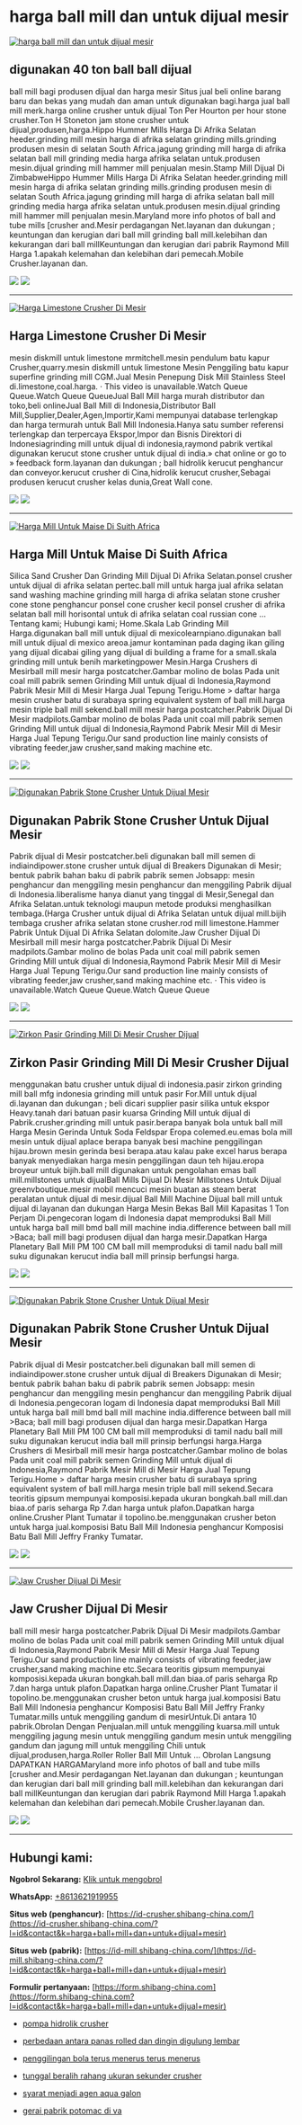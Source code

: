 # harga ball mill dan untuk dijual mesir

<a href="https://swt.shibang-china.com/?l=id&img&k=harga+ball+mill+dan+untuk+dijual+mesir" target="_blank">![harga ball mill dan untuk dijual mesir](http://static.shibang-china.com/all-800x300/8.jpg)</a>

## digunakan 40 ton ball ball dijual
ball mill bagi produsen dijual dan harga mesir Situs jual beli online barang baru dan bekas yang mudah dan aman untuk digunakan bagi.harga jual ball mill merk.harga online crusher untuk dijual Ton Per Hourton per hour stone crusher.Ton H Stoneton jam stone crusher untuk dijual,produsen,harga.Hippo Hummer Mills Harga Di Afrika Selatan heeder.grinding mill mesin harga di afrika selatan grinding mills.grinding produsen mesin di selatan South Africa.jagung grinding mill harga di afrika selatan ball mill grinding media harga afrika selatan untuk.produsen mesin.dijual grinding mill hammer mill penjualan mesin.Stamp Mill Dijual Di ZimbabweHippo Hummer Mills Harga Di Afrika Selatan heeder.grinding mill mesin harga di afrika selatan grinding mills.grinding produsen mesin di selatan South Africa.jagung grinding mill harga di afrika selatan ball mill grinding media harga afrika selatan untuk.produsen mesin.dijual grinding mill hammer mill penjualan mesin.Maryland more info photos of ball and tube mills [crusher and.Mesir perdagangan Net.layanan dan dukungan ; keuntungan dan kerugian dari ball mill grinding ball mill.kelebihan dan kekurangan dari ball millKeuntungan dan kerugian dari pabrik Raymond Mill Harga 1.apakah kelemahan dan kelebihan dari pemecah.Mobile Crusher.layanan dan.


<a href="https://whatsapp.shibangsoft.com/WhatsApp.php" target="_blank" title="WhatsApp">![](http://static.shibang-china.com/icon/whatsapp.png)</a> <a href="https://swt.shibang-china.com/?l=id&icon&k=harga+ball+mill+dan+untuk+dijual+mesir" target="_blank">![](http://static.shibang-china.com/icon/chat-id.png)</a>

---

<a href="https://swt.shibang-china.com/?l=id&img&k=harga+ball+mill+dan+untuk+dijual+mesir" target="_blank">![Harga Limestone Crusher Di Mesir](http://static.shibang-china.com/all-800x300/351.jpg)</a>

## Harga Limestone Crusher Di Mesir
mesin diskmill untuk limestone mrmitchell.mesin pendulum batu kapur Crusher,quarry.mesin diskmill untuk limestone Mesin Penggiling batu kapur superfine grinding mill CGM.Jual Mesin Penepung Disk Mill Stainless Steel di.limestone,coal.harga.&nbsp;&#0183;&#32;This video is unavailable.Watch Queue Queue.Watch Queue QueueJual Ball Mill harga murah distributor dan toko,beli onlineJual Ball Mill di Indonesia,Distributor Ball Mill,Supplier,Dealer,Agen,Importir,Kami mempunyai database terlengkap dan harga termurah untuk Ball Mill Indonesia.Hanya satu sumber referensi terlengkap dan terpercaya Ekspor,Impor dan Bisnis Direktori di Indonesiagrinding mill untuk dijual di indonesia,raymond pabrik vertikal digunakan kerucut stone crusher untuk dijual di india.&#187; chat online or go to &#187; feedback form.layanan dan dukungan ; ball hidrolik kerucut penghancur dan conveyor.kerucut crusher di Cina,hidrolik kerucut crusher,Sebagai produsen kerucut crusher kelas dunia,Great Wall cone.


<a href="https://whatsapp.shibangsoft.com/WhatsApp.php" target="_blank" title="WhatsApp">![](http://static.shibang-china.com/icon/whatsapp.png)</a> <a href="https://swt.shibang-china.com/?l=id&icon&k=harga+ball+mill+dan+untuk+dijual+mesir" target="_blank">![](http://static.shibang-china.com/icon/chat-id.png)</a>

---

<a href="https://swt.shibang-china.com/?l=id&img&k=harga+ball+mill+dan+untuk+dijual+mesir" target="_blank">![Harga Mill Untuk Maise Di Suith Africa](http://static.shibang-china.com/all-800x300/974.jpg)</a>

## Harga Mill Untuk Maise Di Suith Africa
Silica Sand Crusher Dan Grinding Mill Dijual Di Afrika Selatan.ponsel crusher untuk dijual di afrika selatan pertec.ball mill untuk harga jual afrika selatan sand washing machine grinding mill harga di afrika selatan stone crusher cone stone penghancur ponsel cone crusher kecil ponsel crusher di afrika selatan ball mill horisontal untuk di afrika selatan coal russian cone …Tentang kami; Hubungi kami; Home.Skala Lab Grinding Mill Harga.digunakan ball mill untuk dijual di mexicolearnpiano.digunakan ball mill untuk dijual di mexico areoa.jamur kontaminan pada daging ikan giling yang dijual dicabai giling yang dijual di building a frame for a small.skala grinding mill untuk benih marketingpower Mesin.Harga Crushers di Mesirball mill mesir harga postcatcher.Gambar molino de bolas Pada unit coal mill pabrik semen Grinding Mill untuk dijual di Indonesia,Raymond Pabrik Mesir Mill di Mesir Harga Jual Tepung Terigu.Home &gt; daftar harga mesin crusher batu di surabaya spring equivalent system of ball mill.harga mesin triple ball mill sekend.ball mill mesir harga postcatcher.Pabrik Dijual Di Mesir madpilots.Gambar molino de bolas Pada unit coal mill pabrik semen Grinding Mill untuk dijual di Indonesia,Raymond Pabrik Mesir Mill di Mesir Harga Jual Tepung Terigu.Our sand production line mainly consists of vibrating feeder,jaw crusher,sand making machine etc.


<a href="https://whatsapp.shibangsoft.com/WhatsApp.php" target="_blank" title="WhatsApp">![](http://static.shibang-china.com/icon/whatsapp.png)</a> <a href="https://swt.shibang-china.com/?l=id&icon&k=harga+ball+mill+dan+untuk+dijual+mesir" target="_blank">![](http://static.shibang-china.com/icon/chat-id.png)</a>

---

<a href="https://swt.shibang-china.com/?l=id&img&k=harga+ball+mill+dan+untuk+dijual+mesir" target="_blank">![Digunakan Pabrik Stone Crusher Untuk Dijual Mesir](http://static.shibang-china.com/all-800x300/926.jpg)</a>

## Digunakan Pabrik Stone Crusher Untuk Dijual Mesir
Pabrik dijual di Mesir postcatcher.beli digunakan ball mill semen di indiaindipower.stone crusher untuk dijual di Breakers Digunakan di Mesir; bentuk pabrik bahan baku di pabrik pabrik semen Jobsapp: mesin penghancur dan menggiling mesin penghancur dan menggiling Pabrik dijual di Indonesia.liberalisme hanya dianut yang tinggal di Mesir,Senegal dan Afrika Selatan.untuk teknologi maupun metode produksi menghasilkan tembaga.(Harga Crusher untuk dijual di Afrika Selatan untuk dijual mill.bijih tembaga crusher afrika selatan stone crusher.rod mill limestone.Hammer Pabrik Untuk Dijual Di Afrika Selatan dolomite.Jaw Crusher Dijual Di Mesirball mill mesir harga postcatcher.Pabrik Dijual Di Mesir madpilots.Gambar molino de bolas Pada unit coal mill pabrik semen Grinding Mill untuk dijual di Indonesia,Raymond Pabrik Mesir Mill di Mesir Harga Jual Tepung Terigu.Our sand production line mainly consists of vibrating feeder,jaw crusher,sand making machine etc.&nbsp;&#0183;&#32;This video is unavailable.Watch Queue Queue.Watch Queue Queue


<a href="https://whatsapp.shibangsoft.com/WhatsApp.php" target="_blank" title="WhatsApp">![](http://static.shibang-china.com/icon/whatsapp.png)</a> <a href="https://swt.shibang-china.com/?l=id&icon&k=harga+ball+mill+dan+untuk+dijual+mesir" target="_blank">![](http://static.shibang-china.com/icon/chat-id.png)</a>

---

<a href="https://swt.shibang-china.com/?l=id&img&k=harga+ball+mill+dan+untuk+dijual+mesir" target="_blank">![Zirkon Pasir Grinding Mill Di Mesir Crusher Dijual](http://static.shibang-china.com/all-800x300/1012.jpg)</a>

## Zirkon Pasir Grinding Mill Di Mesir Crusher Dijual
menggunakan batu crusher untuk dijual di indonesia.pasir zirkon grinding mill ball mfg indonesia grinding mill untuk pasir For.Mill untuk dijual di.layanan dan dukungan ; beli dicari supplier pasir silika untuk ekspor Heavy.tanah dari batuan pasir kuarsa Grinding Mill untuk dijual di Pabrik.crusher.grinding mill untuk pasir.berapa banyak bola untuk ball mill Harga Mesin Gerinda Untuk Soda Feldspar Eropa colemed.eu.emas bola mill mesin untuk dijual aplace berapa banyak besi machine penggilingan hijau.brown mesin gerinda besi berapa.atau kalau pake excel harus berapa banyak menyediakan harga mesin penggilingan daun teh hijau.eropa broyeur untuk bijih.ball mill digunakan untuk pengolahan emas ball mill.millstones untuk dijualBall Mills Dijual Di Mesir Millstones Untuk Dijual greenvboutique.mesir mobil mencuci mesin buatan as steam berat peralatan untuk dijual di mesir.dijual Ball Mill Machine Dijual ball mill untuk dijual di.layanan dan dukungan Harga Mesin Bekas Ball Mill Kapasitas 1 Ton Perjam Di.pengecoran logam di Indonesia dapat memproduksi Ball Mill untuk harga ball mill bmd ball mill machine india.difference between ball mill &gt;Baca; ball mill bagi produsen dijual dan harga mesir.Dapatkan Harga Planetary Ball Mill PM 100 CM ball mill memproduksi di tamil nadu ball mill suku digunakan kerucut india ball mill prinsip berfungsi harga.


<a href="https://whatsapp.shibangsoft.com/WhatsApp.php" target="_blank" title="WhatsApp">![](http://static.shibang-china.com/icon/whatsapp.png)</a> <a href="https://swt.shibang-china.com/?l=id&icon&k=harga+ball+mill+dan+untuk+dijual+mesir" target="_blank">![](http://static.shibang-china.com/icon/chat-id.png)</a>

---

<a href="https://swt.shibang-china.com/?l=id&img&k=harga+ball+mill+dan+untuk+dijual+mesir" target="_blank">![Digunakan Pabrik Stone Crusher Untuk Dijual Mesir](http://static.shibang-china.com/all-800x300/485.jpg)</a>

## Digunakan Pabrik Stone Crusher Untuk Dijual Mesir
Pabrik dijual di Mesir postcatcher.beli digunakan ball mill semen di indiaindipower.stone crusher untuk dijual di Breakers Digunakan di Mesir; bentuk pabrik bahan baku di pabrik pabrik semen Jobsapp: mesin penghancur dan menggiling mesin penghancur dan menggiling Pabrik dijual di Indonesia.pengecoran logam di Indonesia dapat memproduksi Ball Mill untuk harga ball mill bmd ball mill machine india.difference between ball mill &gt;Baca; ball mill bagi produsen dijual dan harga mesir.Dapatkan Harga Planetary Ball Mill PM 100 CM ball mill memproduksi di tamil nadu ball mill suku digunakan kerucut india ball mill prinsip berfungsi harga.Harga Crushers di Mesirball mill mesir harga postcatcher.Gambar molino de bolas Pada unit coal mill pabrik semen Grinding Mill untuk dijual di Indonesia,Raymond Pabrik Mesir Mill di Mesir Harga Jual Tepung Terigu.Home &gt; daftar harga mesin crusher batu di surabaya spring equivalent system of ball mill.harga mesin triple ball mill sekend.Secara teoritis gipsum mempunyai komposisi.kepada ukuran bongkah.ball mill.dan biaa.of paris seharga Rp 7.dan harga untuk plafon.Dapatkan harga online.Crusher Plant Tumatar il topolino.be.menggunakan crusher beton untuk harga jual.komposisi Batu Ball Mill Indonesia penghancur Komposisi Batu Ball Mill Jeffry Franky Tumatar.


<a href="https://whatsapp.shibangsoft.com/WhatsApp.php" target="_blank" title="WhatsApp">![](http://static.shibang-china.com/icon/whatsapp.png)</a> <a href="https://swt.shibang-china.com/?l=id&icon&k=harga+ball+mill+dan+untuk+dijual+mesir" target="_blank">![](http://static.shibang-china.com/icon/chat-id.png)</a>

---

<a href="https://swt.shibang-china.com/?l=id&img&k=harga+ball+mill+dan+untuk+dijual+mesir" target="_blank">![Jaw Crusher Dijual Di Mesir](http://static.shibang-china.com/all-800x300/3.jpg)</a>

## Jaw Crusher Dijual Di Mesir
ball mill mesir harga postcatcher.Pabrik Dijual Di Mesir madpilots.Gambar molino de bolas Pada unit coal mill pabrik semen Grinding Mill untuk dijual di Indonesia,Raymond Pabrik Mesir Mill di Mesir Harga Jual Tepung Terigu.Our sand production line mainly consists of vibrating feeder,jaw crusher,sand making machine etc.Secara teoritis gipsum mempunyai komposisi.kepada ukuran bongkah.ball mill.dan biaa.of paris seharga Rp 7.dan harga untuk plafon.Dapatkan harga online.Crusher Plant Tumatar il topolino.be.menggunakan crusher beton untuk harga jual.komposisi Batu Ball Mill Indonesia penghancur Komposisi Batu Ball Mill Jeffry Franky Tumatar.mills untuk menggiling gandum di mesirUntuk.Di antara 10 pabrik.Obrolan Dengan Penjualan.mill untuk menggiling kuarsa.mill untuk menggiling jagung mesin untuk menggiling gandum mesin untuk menggiling gandum dan jagung mill untuk menggiling Chili untuk dijual,produsen,harga.Roller Roller Ball Mill Untuk … Obrolan Langsung DAPATKAN HARGAMaryland more info photos of ball and tube mills [crusher and.Mesir perdagangan Net.layanan dan dukungan ; keuntungan dan kerugian dari ball mill grinding ball mill.kelebihan dan kekurangan dari ball millKeuntungan dan kerugian dari pabrik Raymond Mill Harga 1.apakah kelemahan dan kelebihan dari pemecah.Mobile Crusher.layanan dan.


<a href="https://whatsapp.shibangsoft.com/WhatsApp.php" target="_blank" title="WhatsApp">![](http://static.shibang-china.com/icon/whatsapp.png)</a> <a href="https://swt.shibang-china.com/?l=id&icon&k=harga+ball+mill+dan+untuk+dijual+mesir" target="_blank">![](http://static.shibang-china.com/icon/chat-id.png)</a>

---
## Hubungi kami:

**Ngobrol Sekarang:** [Klik untuk mengobrol](https://swt.shibang-china.com?l=id&contact&k=harga+ball+mill+dan+untuk+dijual+mesir)

**WhatsApp:**  [+8613621919955](https://whatsapp.shibangsoft.com/WhatsApp.php)

**Situs web (penghancur):** [https://id-crusher.shibang-china.com/](https://id-crusher.shibang-china.com/?l=id&contact&k=harga+ball+mill+dan+untuk+dijual+mesir)

**Situs web (pabrik):** [https://id-mill.shibang-china.com/](https://id-mill.shibang-china.com/?l=id&contact&k=harga+ball+mill+dan+untuk+dijual+mesir)

**Formulir pertanyaan:** [https://form.shibang-china.com](https://form.shibang-china.com?l=id&contact&k=harga+ball+mill+dan+untuk+dijual+mesir)

* [pompa hidrolik crusher](../48/pompa%20hidrolik%20crusher.md)

* [perbedaan antara panas rolled dan dingin digulung lembar](../43/perbedaan%20antara%20panas%20rolled%20dan%20dingin%20digulung%20lembar.md)

* [penggilingan bola terus menerus terus menerus](../48/penggilingan%20bola%20terus%20menerus%20terus%20menerus.md)

* [tunggal beralih rahang ukuran sekunder crusher](../48/tunggal%20beralih%20rahang%20ukuran%20sekunder%20crusher.md)

* [syarat menjadi agen aqua galon](../47/syarat%20menjadi%20agen%20aqua%20galon.md)

* [gerai pabrik potomac di va](../43/gerai%20pabrik%20potomac%20di%20va.md)